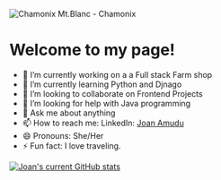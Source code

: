 ![Chamonix](https://user-images.githubusercontent.com/53842436/118855290-e8e81200-b8d5-11eb-9816-ae4259debd50.jpg)
Mt.Blanc - Chamonix

# Welcome to my page!


- 🔭 I’m currently working on a a Full stack Farm shop
- 🌱 I’m currently learning Python and Djnago
- 👯 I’m looking to collaborate on Frontend Projects
- 🤔 I’m looking for help with Java programming
- 💬 Ask me about anything
- 📫 How to reach me: LinkedIn: [Joan Amudu](www.linkedin.com/in/joan-amudu)
- 😄 Pronouns: She/Her
- ⚡ Fun fact: I love traveling.

[![Joan's current GitHub stats](https://github-readme-stats.vercel.app/api?username=Joan-Amudu)](https://github.com/Joan-Amudu/github-readme-stats)
